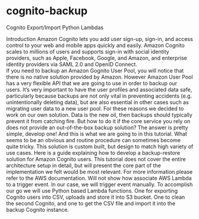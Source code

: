 # cognito-backup
Cognito Export/Import Python Lambdas

Introduction
	Amazon Cognito lets you add user sign-up, sign-in, and access control to your web and mobile apps quickly and easily. Amazon Cognito scales to millions of users and supports sign-in with social identity providers, such as Apple, Facebook, Google, and Amazon, and enterprise identity providers via SAML 2.0 and OpenID Connect.  
	If you need to backup an Amazon Gognito User Pool, you will notice that there is no native solution provided by Amazon. However  Amazon User Pool has a very flexible API that we are going to use in order to backup our users.
	It’s very important to have the user profiles and associated data safe, particularly because backups are not only vital in preventing accidents (e.g. unintentionally deleting data), but are also essential in other cases such as migrating user data to a new user pool. For these reasons we decided to work on our own solution.
	Data is the new oil, then backups should typically prevent it from catching fire. But how to do it if the core service you rely on does not provide an out-of-the-box backup solution? The answer is pretty simple, develop one! And this is what we are going to in this tutorial.
	What seems to be an obvious and routine procedure can sometimes become quite tricky.  This solution is custom built, but design to match high variety of use cases. Here is a guide explaining how to develop a backup-restore solution for Amazon Cognito users.
	 This tutorial does not cover the entire architecture setup in detail, but will present the core part of the implementation we felt would be most relevant. For more information please refer to the AWS documentation.
	Will not show how associate AWS Lambda to a trigger event. In our case, we will trigger event manually.
	To accomplish our go we will use Python based Lambda functions. One for exporting Cognito users into CSV, uploads and store it into S3 bucket. One to clean the second Cognito, and one to get the CSV file and import it into the backup Cognito instance.
